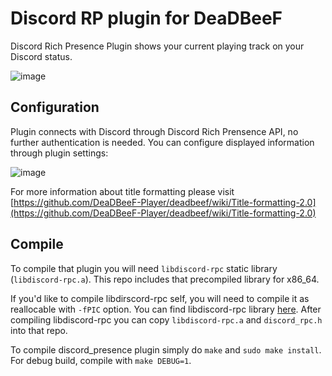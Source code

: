 # Discord RP plugin for DeaDBeeF 
Discord Rich Presence Plugin shows your current playing track on your Discord status.

![image](https://user-images.githubusercontent.com/6359901/37570313-94e681fa-2aee-11e8-8b65-cd786c999a0f.png)

## Configuration
Plugin connects with Discord through Discord Rich Prensence API, no further authentication is needed.
You can configure displayed information through plugin settings:

![image](https://user-images.githubusercontent.com/6359901/37570322-c8a79236-2aee-11e8-875f-ba317ded6b25.png)

For more information about title formatting please visit [https://github.com/DeaDBeeF-Player/deadbeef/wiki/Title-formatting-2.0](https://github.com/DeaDBeeF-Player/deadbeef/wiki/Title-formatting-2.0)

## Compile
To compile that plugin you will need `libdiscord-rpc` static library (`libdiscord-rpc.a`).
This repo includes that precompiled library for x86_64.

If you'd like to compile libdirscord-rpc self, you will need to compile it as reallocable with `-fPIC` option.
You can find libdiscord-rpc library [here](https://github.com/discordapp/discord-rpc). After compiling libdiscord-rpc you can copy `libdiscord-rpc.a` and `discord_rpc.h` into that repo.

To compile discord_presence plugin simply do `make` and `sudo make install`. For debug build, compile with `make DEBUG=1`.
